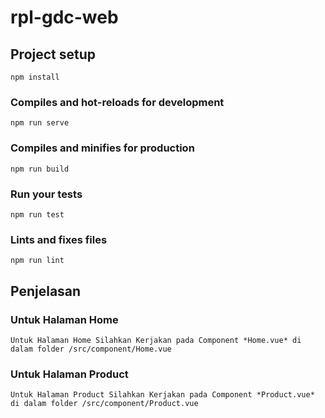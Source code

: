 # rpl-gdc-web

## Project setup
```
npm install
```

### Compiles and hot-reloads for development
```
npm run serve
```

### Compiles and minifies for production
```
npm run build
```

### Run your tests
```
npm run test
```

### Lints and fixes files
```
npm run lint
```

## Penjelasan

### Untuk Halaman Home
```
Untuk Halaman Home Silahkan Kerjakan pada Component *Home.vue* di dalam folder /src/component/Home.vue
```

### Untuk Halaman Product
```
Untuk Halaman Product Silahkan Kerjakan pada Component *Product.vue* di dalam folder /src/component/Product.vue
```
